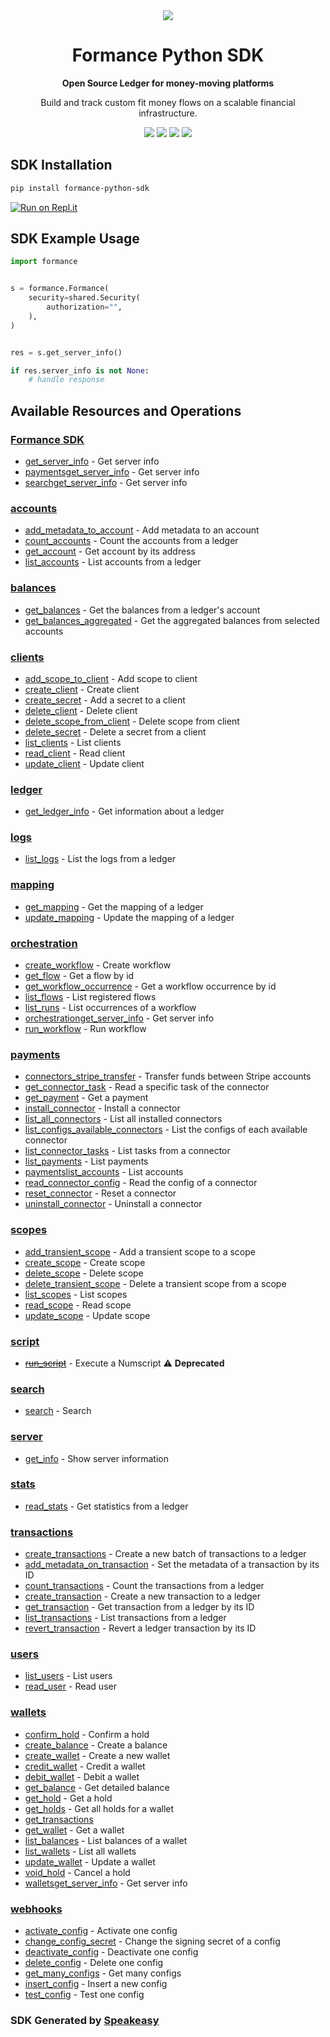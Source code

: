 <div align="center">
    <picture>
        <source srcset="https://user-images.githubusercontent.com/6267663/221572723-e77f55a3-5d19-4a13-94f8-e7b0b340d71e.svg" media="(prefers-color-scheme: dark)">
        <img src="https://user-images.githubusercontent.com/6267663/221572726-6982541c-d1cf-4d9f-9bbf-cd774a2713e6.svg">
    </picture>
   <h1>Formance Python SDK</h1>
   <p><strong>Open Source Ledger for money-moving platforms</strong></p>
   <p>Build and track custom fit money flows on a scalable financial infrastructure.</p>
   <a href="https://docs.formance.com/api/stack/v1.0#section/Introduction"><img src="https://img.shields.io/static/v1?label=Docs&message=Docs&color=000&style=for-the-badge" /></a>
   <a href="https://github.com/speakeasy-sdks/formance-python-sdk/actions"><img src="https://img.shields.io/github/actions/workflow/status/speakeasy-sdks/formance-python-sdk/speakeasy_sdk_generation.yml?style=for-the-badge" /></a>
  <a href="https://join.slack.com/t/formance-community/shared_invite/zt-1of48xmgy-Jc6RH8gzcWf5D0qD2HBPQA"><img src="https://img.shields.io/static/v1?label=Slack&message=Join&color=7289da&style=for-the-badge" /></a>
  <a href="https://opensource.org/licenses/MIT"><img src="https://img.shields.io/badge/License-MIT-blue.svg?style=for-the-badge" /></a>
</div>

<!-- Start SDK Installation -->
## SDK Installation

```bash
pip install formance-python-sdk
```
<!-- End SDK Installation -->

[![Run on Repl.it](https://repl.it/badge/github/speakeasy-sdks/formance-python-sdk)](https://replit.com/join/edjyvnqhol-sagarbatchu1)

## SDK Example Usage
<!-- Start SDK Example Usage -->
```python
import formance


s = formance.Formance(
    security=shared.Security(
        authorization="",
    ),
)


res = s.get_server_info()

if res.server_info is not None:
    # handle response
```
<!-- End SDK Example Usage -->

<!-- Start SDK Available Operations -->
## Available Resources and Operations

### [Formance SDK](docs/sdks/formance/README.md)

* [get_server_info](docs/sdks/formance/README.md#get_server_info) - Get server info
* [paymentsget_server_info](docs/sdks/formance/README.md#paymentsget_server_info) - Get server info
* [searchget_server_info](docs/sdks/formance/README.md#searchget_server_info) - Get server info

### [accounts](docs/sdks/accounts/README.md)

* [add_metadata_to_account](docs/sdks/accounts/README.md#add_metadata_to_account) - Add metadata to an account
* [count_accounts](docs/sdks/accounts/README.md#count_accounts) - Count the accounts from a ledger
* [get_account](docs/sdks/accounts/README.md#get_account) - Get account by its address
* [list_accounts](docs/sdks/accounts/README.md#list_accounts) - List accounts from a ledger

### [balances](docs/sdks/balances/README.md)

* [get_balances](docs/sdks/balances/README.md#get_balances) - Get the balances from a ledger's account
* [get_balances_aggregated](docs/sdks/balances/README.md#get_balances_aggregated) - Get the aggregated balances from selected accounts

### [clients](docs/sdks/clients/README.md)

* [add_scope_to_client](docs/sdks/clients/README.md#add_scope_to_client) - Add scope to client
* [create_client](docs/sdks/clients/README.md#create_client) - Create client
* [create_secret](docs/sdks/clients/README.md#create_secret) - Add a secret to a client
* [delete_client](docs/sdks/clients/README.md#delete_client) - Delete client
* [delete_scope_from_client](docs/sdks/clients/README.md#delete_scope_from_client) - Delete scope from client
* [delete_secret](docs/sdks/clients/README.md#delete_secret) - Delete a secret from a client
* [list_clients](docs/sdks/clients/README.md#list_clients) - List clients
* [read_client](docs/sdks/clients/README.md#read_client) - Read client
* [update_client](docs/sdks/clients/README.md#update_client) - Update client

### [ledger](docs/sdks/ledger/README.md)

* [get_ledger_info](docs/sdks/ledger/README.md#get_ledger_info) - Get information about a ledger

### [logs](docs/sdks/logs/README.md)

* [list_logs](docs/sdks/logs/README.md#list_logs) - List the logs from a ledger

### [mapping](docs/sdks/mapping/README.md)

* [get_mapping](docs/sdks/mapping/README.md#get_mapping) - Get the mapping of a ledger
* [update_mapping](docs/sdks/mapping/README.md#update_mapping) - Update the mapping of a ledger

### [orchestration](docs/sdks/orchestration/README.md)

* [create_workflow](docs/sdks/orchestration/README.md#create_workflow) - Create workflow
* [get_flow](docs/sdks/orchestration/README.md#get_flow) - Get a flow by id
* [get_workflow_occurrence](docs/sdks/orchestration/README.md#get_workflow_occurrence) - Get a workflow occurrence by id
* [list_flows](docs/sdks/orchestration/README.md#list_flows) - List registered flows
* [list_runs](docs/sdks/orchestration/README.md#list_runs) - List occurrences of a workflow
* [orchestrationget_server_info](docs/sdks/orchestration/README.md#orchestrationget_server_info) - Get server info
* [run_workflow](docs/sdks/orchestration/README.md#run_workflow) - Run workflow

### [payments](docs/sdks/payments/README.md)

* [connectors_stripe_transfer](docs/sdks/payments/README.md#connectors_stripe_transfer) - Transfer funds between Stripe accounts
* [get_connector_task](docs/sdks/payments/README.md#get_connector_task) - Read a specific task of the connector
* [get_payment](docs/sdks/payments/README.md#get_payment) - Get a payment
* [install_connector](docs/sdks/payments/README.md#install_connector) - Install a connector
* [list_all_connectors](docs/sdks/payments/README.md#list_all_connectors) - List all installed connectors
* [list_configs_available_connectors](docs/sdks/payments/README.md#list_configs_available_connectors) - List the configs of each available connector
* [list_connector_tasks](docs/sdks/payments/README.md#list_connector_tasks) - List tasks from a connector
* [list_payments](docs/sdks/payments/README.md#list_payments) - List payments
* [paymentslist_accounts](docs/sdks/payments/README.md#paymentslist_accounts) - List accounts
* [read_connector_config](docs/sdks/payments/README.md#read_connector_config) - Read the config of a connector
* [reset_connector](docs/sdks/payments/README.md#reset_connector) - Reset a connector
* [uninstall_connector](docs/sdks/payments/README.md#uninstall_connector) - Uninstall a connector

### [scopes](docs/sdks/scopes/README.md)

* [add_transient_scope](docs/sdks/scopes/README.md#add_transient_scope) - Add a transient scope to a scope
* [create_scope](docs/sdks/scopes/README.md#create_scope) - Create scope
* [delete_scope](docs/sdks/scopes/README.md#delete_scope) - Delete scope
* [delete_transient_scope](docs/sdks/scopes/README.md#delete_transient_scope) - Delete a transient scope from a scope
* [list_scopes](docs/sdks/scopes/README.md#list_scopes) - List scopes
* [read_scope](docs/sdks/scopes/README.md#read_scope) - Read scope
* [update_scope](docs/sdks/scopes/README.md#update_scope) - Update scope

### [script](docs/sdks/script/README.md)

* [~~run_script~~](docs/sdks/script/README.md#run_script) - Execute a Numscript :warning: **Deprecated**

### [search](docs/sdks/search/README.md)

* [search](docs/sdks/search/README.md#search) - Search

### [server](docs/sdks/server/README.md)

* [get_info](docs/sdks/server/README.md#get_info) - Show server information

### [stats](docs/sdks/stats/README.md)

* [read_stats](docs/sdks/stats/README.md#read_stats) - Get statistics from a ledger

### [transactions](docs/sdks/transactions/README.md)

* [create_transactions](docs/sdks/transactions/README.md#create_transactions) - Create a new batch of transactions to a ledger
* [add_metadata_on_transaction](docs/sdks/transactions/README.md#add_metadata_on_transaction) - Set the metadata of a transaction by its ID
* [count_transactions](docs/sdks/transactions/README.md#count_transactions) - Count the transactions from a ledger
* [create_transaction](docs/sdks/transactions/README.md#create_transaction) - Create a new transaction to a ledger
* [get_transaction](docs/sdks/transactions/README.md#get_transaction) - Get transaction from a ledger by its ID
* [list_transactions](docs/sdks/transactions/README.md#list_transactions) - List transactions from a ledger
* [revert_transaction](docs/sdks/transactions/README.md#revert_transaction) - Revert a ledger transaction by its ID

### [users](docs/sdks/users/README.md)

* [list_users](docs/sdks/users/README.md#list_users) - List users
* [read_user](docs/sdks/users/README.md#read_user) - Read user

### [wallets](docs/sdks/wallets/README.md)

* [confirm_hold](docs/sdks/wallets/README.md#confirm_hold) - Confirm a hold
* [create_balance](docs/sdks/wallets/README.md#create_balance) - Create a balance
* [create_wallet](docs/sdks/wallets/README.md#create_wallet) - Create a new wallet
* [credit_wallet](docs/sdks/wallets/README.md#credit_wallet) - Credit a wallet
* [debit_wallet](docs/sdks/wallets/README.md#debit_wallet) - Debit a wallet
* [get_balance](docs/sdks/wallets/README.md#get_balance) - Get detailed balance
* [get_hold](docs/sdks/wallets/README.md#get_hold) - Get a hold
* [get_holds](docs/sdks/wallets/README.md#get_holds) - Get all holds for a wallet
* [get_transactions](docs/sdks/wallets/README.md#get_transactions)
* [get_wallet](docs/sdks/wallets/README.md#get_wallet) - Get a wallet
* [list_balances](docs/sdks/wallets/README.md#list_balances) - List balances of a wallet
* [list_wallets](docs/sdks/wallets/README.md#list_wallets) - List all wallets
* [update_wallet](docs/sdks/wallets/README.md#update_wallet) - Update a wallet
* [void_hold](docs/sdks/wallets/README.md#void_hold) - Cancel a hold
* [walletsget_server_info](docs/sdks/wallets/README.md#walletsget_server_info) - Get server info

### [webhooks](docs/sdks/webhooks/README.md)

* [activate_config](docs/sdks/webhooks/README.md#activate_config) - Activate one config
* [change_config_secret](docs/sdks/webhooks/README.md#change_config_secret) - Change the signing secret of a config
* [deactivate_config](docs/sdks/webhooks/README.md#deactivate_config) - Deactivate one config
* [delete_config](docs/sdks/webhooks/README.md#delete_config) - Delete one config
* [get_many_configs](docs/sdks/webhooks/README.md#get_many_configs) - Get many configs
* [insert_config](docs/sdks/webhooks/README.md#insert_config) - Insert a new config
* [test_config](docs/sdks/webhooks/README.md#test_config) - Test one config
<!-- End SDK Available Operations -->

### SDK Generated by [Speakeasy](https://docs.speakeasyapi.dev/docs/using-speakeasy/client-sdks)
